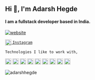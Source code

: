 <h2 align="left">Hi 👋, I'm Adarsh Hegde</h2>
<h4 align="left">I am a fullstack developer based in India.</h4>


[![website](https://img.shields.io/badge/Porfolio-adarshhegde.me-ff7733?style=flat-round&logo=google-chrome)](https://adarshhegde.me/)

 <a href="https://instagram.com/__adarsh.hegde__" target="blank"><img align="center" src="https://cdn.jsdelivr.net/npm/simple-icons@3.0.1/icons/instagram.svg" alt="__adarsh.hegde__" height="20" width="20" /> ```Instagram```
</a>

```Technologies I like to work with,```

<p align="left">
<img src="https://devicons.github.io/devicon/devicon.git/icons/javascript/javascript-original.svg" alt="javascript" width="20" height="20"/>
<img src="https://devicons.github.io/devicon/devicon.git/icons/nodejs/nodejs-original-wordmark.svg" alt="nodejs" width="20" height="20"/> 
<img src="https://devicons.github.io/devicon/devicon.git/icons/express/express-original-wordmark.svg" alt="express" width="20" height="20"/> 
<img src="https://devicons.github.io/devicon/devicon.git/icons/react/react-original-wordmark.svg" alt="react" width="20" height="20"/>
<img src="https://devicons.github.io/devicon/devicon.git/icons/css3/css3-original-wordmark.svg" alt="css3" width="20" height="20"/>
<img src="https://devicons.github.io/devicon/devicon.git/icons/electron/electron-original.svg" alt="electron" width="20" height="20"/>
<img src="https://devicons.github.io/devicon/devicon.git/icons/mongodb/mongodb-original-wordmark.svg" alt="mongodb" width="20" height="20"/>
<img src="https://devicons.github.io/devicon/devicon.git/icons/sass/sass-original.svg" alt="sass" width="20" height="20"/> 
<img src="https://raw.githubusercontent.com/github/explore/80688e429a7d4ef2fca1e82350fe8e3517d3494d/topics/flutter/flutter.png" alt="flutter" width="20" height="20"/></p>


<p align="left"> <img src="https://github-readme-stats.vercel.app/api?username=adarshhegde&show_icons=true" alt="adarshhegde" /> </p>


<!--
**adarshhegde/adarshhegde** is a ✨ _special_ ✨ repository because its `README.md` (this file) appears on your GitHub profile.

Here are some ideas to get you started:

- 🔭 I’m currently working on ...
- 🌱 I’m currently learning ...
- 👯 I’m looking to collaborate on ...
- 🤔 I’m looking for help with ...
- 💬 Ask me about ...
- 📫 How to reach me: ...
- 😄 Pronouns: ...
- ⚡ Fun fact: ...
-->
